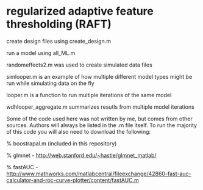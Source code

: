 # regularized adaptive feature thresholding (RAFT)

create design files using create_design.m

run a model using all_ML.m

randomeffects2.m was used to create simulated data files

simlooper.m is an example of how multiple different model types might be run while simulating data on the fly

looper.m is a function to run multiple iterations of the same model

wdhlooper_aggregate.m summarizes resutls from multiple model iterations

Some of the code used here was not written by me, but comes from other sources. Authors will always be listed in the .m file itself.
To run the majority of this code you will also need to download the following:

% boostrapal.m (included in this repository)

% glmnet - http://web.stanford.edu/~hastie/glmnet_matlab/

% fastAUC - http://www.mathworks.com/matlabcentral/fileexchange/42860-fast-auc-calculator-and-roc-curve-plotter/content/fastAUC.m

